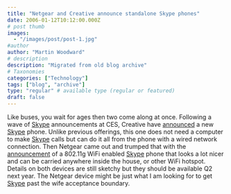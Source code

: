 ```yaml
---
title: "Netgear and Creative announce standalone Skype phones"
date: 2006-01-12T10:12:00.000Z
# post thumb
images:
  - "/images/post/post-1.jpg"
#author
author: "Martin Woodward"
# description
description: "Migrated from old blog archive"
# Taxonomies
categories: ["Technology"]
tags: ["blog", "archive"]
type: "regular" # available type (regular or featured)
draft: false
---
```


[](http://tools.netgear.com/skype/)Like buses, you wait for ages then two come along at once.  Following a wave of [Skype](http://www.kqzyfj.com/click-1724271-10386647) announcements at CES, Creative have [announced](http://www.creative.com/press/releases/welcome.asp?pid=12292) a new [Skype](http://www.kqzyfj.com/click-1724271-10386647) phone.  Unlike previous offerings, this one does not need a computer to make [Skype](http://www.kqzyfj.com/click-1724271-10386647) calls but can do it all from the phone with a wired network connection.  Then Netgear came out and trumped that with the [announcement](http://tools.netgear.com/skype/) of a 802.11g WiFi enabled [Skype](http://www.kqzyfj.com/click-1724271-10386647) phone that looks a lot nicer and can be carried anywhere inside the house, or other WiFi hotspot.  Details on both devices are still sketchy but they should be available Q2 next year.  The Netgear device might be just what I am looking for to get [Skype](http://www.kqzyfj.com/click-1724271-10386647) past the wife acceptance boundary.